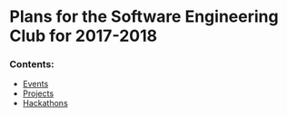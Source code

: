 # Plans for the Software Engineering Club for 2017-2018
### Contents:
* [Events](https://github.com/PlattsSEC/club-plans-2017-2018/blob/master/events.md)
* [Projects]()
* [Hackathons]()
